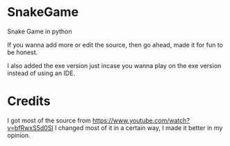 # SnakeGame
Snake Game in python

If you wanna add more or edit the source, then go ahead, made it for fun to be honest.

I also added the exe version just incase you wanna play on the exe version instead of using an IDE.

# Credits
I got most of the source from https://www.youtube.com/watch?v=bfRwxS5d0SI
I changed most of it in a certain way, I made it better in my opinion.
